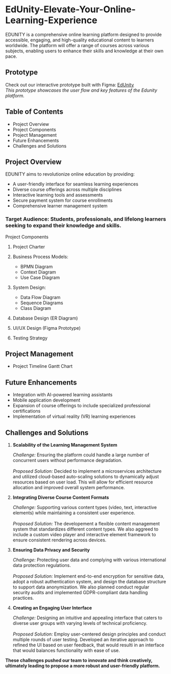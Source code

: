 # EdUnity-Elevate-Your-Online-Learning-Experience

EDUNITY is a comprehensive online learning platform designed to provide accessible, engaging, and high-quality educational content to learners worldwide. The platform will offer a range of courses across various subjects, enabling users to enhance their skills and knowledge at their own pace.


## Prototype

Check out our interactive prototype built with Figma: [EdUnity](https://www.figma.com/proto/5QEcr0SpENYQZeGOLDHJzZ/EdUnity?node-id=0-1&t=hcdR3vld6AeF836N-1)<br>
*This prototype showcases the user flow and key features of the Edunity platform.*

## Table of Contents

- Project Overview
- Project Components
- Project Management
- Future Enhancements
- Challenges and Solutions


## Project Overview
EDUNITY aims to revolutionize online education by providing:

- A user-friendly interface for seamless learning experiences
- Diverse course offerings across multiple disciplines
- Interactive learning tools and assessments
- Secure payment system for course enrollments
- Comprehensive learner management system

### Target Audience: Students, professionals, and lifelong learners seeking to expand their knowledge and skills.

Project Components

1. Project Charter
2. Business Process Models:
  
    - BPMN Diagram
    - Context Diagram
    - Use Case Diagram


3. System Design:

    - Data Flow Diagram
    - Sequence Diagrams
    - Class Diagram


4. Database Design (ER Diagram)
5. UI/UX Design (Figma Prototype)
6. Testing Strategy

## Project Management

  - Project Timeline Gantt Chart

## Future Enhancements

  - Integration with AI-powered learning assistants
  - Mobile application development
  - Expansion of course offerings to include specialized professional certifications
  - Implementation of virtual reality (VR) learning experiences

## Challenges and Solutions

1. **Scalability of the Learning Management System**
  
    *Challenge:* Ensuring the platform could handle a large number of concurrent users without performance degradation.<br><br>
    *Proposed Solution:* Decided to implement a microservices architecture and utilized cloud-based auto-scaling solutions to dynamically adjust resources based on user load. 
    This will allow for efficient resource allocation and improved overall system performance.


2. **Integrating Diverse Course Content Formats**

    *Challenge:* Supporting various content types (video, text, interactive elements) while maintaining a consistent user experience.<br><br>
    *Proposed Solution:* The developement a flexible content management system that standardizes different content types. 
    We also aggreed to include a custom video player and interactive element framework to ensure consistent rendering across devices.


3. **Ensuring Data Privacy and Security**

    *Challenge:* Protecting user data and complying with various international data protection regulations.<br><br>
    *Proposed Solution:* Implement end-to-end encryption for sensitive data, adopt a robust authentication system, and design the database structure to support data anonymization. 
    We also planned conduct regular security audits and implemented GDPR-compliant data handling practices.


4. **Creating an Engaging User Interface**

    *Challenge:* Designing an intuitive and appealing interface that caters to diverse user groups with varying levels of technical proficiency.<br><br>
    *Proposed Solution:* Employ user-centered design principles and conduct multiple rounds of user testing. 
    Developed an iterative approach to refined the UI based on user feedback, that would resulti in an interface that would balances functionality with ease of use.<br>



**These challenges pushed our team to innovate and think creatively, ultimately leading to propose a more robust and user-friendly platform.**
